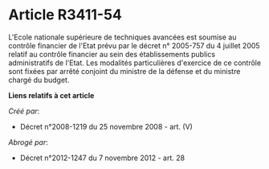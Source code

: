 # Article R3411-54

L'Ecole nationale supérieure de techniques avancées est soumise au contrôle financier de l'Etat prévu par le décret n°
2005-757 du 4 juillet 2005 relatif au contrôle financier au sein des établissements publics administratifs de l'Etat. Les
modalités particulières d'exercice de ce contrôle sont fixées par arrêté conjoint du ministre de la défense et du ministre
chargé du budget.

**Liens relatifs à cet article**

_Créé par_:

  - Décret n°2008-1219 du 25 novembre 2008 - art. (V)

_Abrogé par_:

  - Décret n°2012-1247 du 7 novembre 2012 - art. 28

